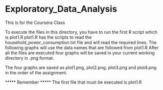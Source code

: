 Exploratory_Data_Analysis
=========================
This is for the Coursera Class

To execute the files in this directory, you have to run the first R script which is plot1.R
plot1.R has the scripts to read the household_power_consumption.txt file and will read the required lines. 
The following graphs will use the data names that are followed from plot1.R
After all the files are executed four graphs will be saved in your current working directory in .png format. 

The four graphs are saved as plot1.png, plot2.png, plot3.png and plot4.png in the order of the assignment. 

***** Remember ***** 
The first file that must be executed is plot1.R
